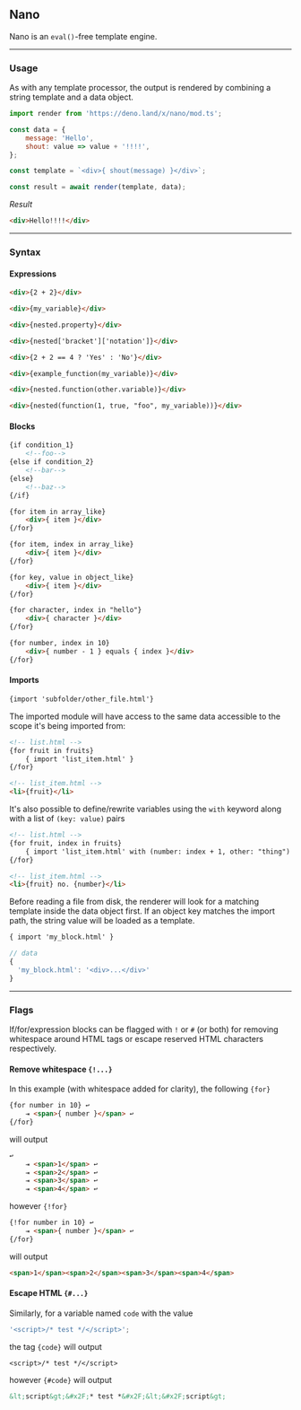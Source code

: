 ## Nano
Nano is an `eval()`-free template engine.

---

### Usage
As with any template processor, the output is rendered by combining a string template and a data object.

```js
import render from 'https://deno.land/x/nano/mod.ts';

const data = {
	message: 'Hello',
	shout: value => value + '!!!!',
};

const template = `<div>{ shout(message) }</div>`;

const result = await render(template, data);
```

_Result_

```html
<div>Hello!!!!</div>
```

---

### Syntax

#### Expressions

```html
<div>{2 + 2}</div>
```

```html
<div>{my_variable}</div>
```

```html
<div>{nested.property}</div>
```

```html
<div>{nested['bracket']['notation']}</div>
```

```html
<div>{2 + 2 == 4 ? 'Yes' : 'No'}</div>
```

```html
<div>{example_function(my_variable)}</div>
```

```html
<div>{nested.function(other.variable)}</div>
```

```html
<div>{nested(function(1, true, "foo", my_variable))}</div>
```

#### Blocks

```html
{if condition_1}
	<!--foo-->
{else if condition_2}
	<!--bar-->
{else}
	<!--baz-->
{/if}
```

```html
{for item in array_like}
	<div>{ item }</div>
{/for}
```

```html
{for item, index in array_like}
	<div>{ item }</div>
{/for}
```

```html
{for key, value in object_like}
	<div>{ item }</div>
{/for}
```

```html
{for character, index in "hello"}
	<div>{ character }</div>
{/for}
```

```html
{for number, index in 10}
	<div>{ number - 1 } equals { index }</div>
{/for}
```

#### Imports

```html
{import 'subfolder/other_file.html'}
```

The imported module will have access to the same data accessible to the scope it's being imported from:

```html
<!-- list.html -->
{for fruit in fruits}
	{ import 'list_item.html' }
{/for}

<!-- list_item.html -->
<li>{fruit}</li>
```

It's also possible to define/rewrite variables using the `with` keyword along with a list of `(key: value)` pairs

```html
<!-- list.html -->
{for fruit, index in fruits}
	{ import 'list_item.html' with (number: index + 1, other: "thing") }
{/for}

<!-- list_item.html -->
<li>{fruit} no. {number}</li>
```
Before reading a file from disk, the renderer will look for a matching template inside the data object first. If an object key matches the import path, the string value will be loaded as a template. 
```html
{ import 'my_block.html' }
```
```js
// data
{
  'my_block.html': '<div>...</div>'
}
```


---

### Flags
If/for/expression blocks can be flagged with `!` or `#` (or both) for removing whitespace around HTML tags or escape reserved HTML characters respectively.

#### Remove whitespace `{!...}`
In this example (with whitespace added for clarity), the following `{for}`

```html
{for number in 10} ↩
	⇥ <span>{ number }</span> ↩
{/for}
```

will output

```html
↩
	⇥ <span>1</span> ↩
	⇥ <span>2</span> ↩
	⇥ <span>3</span> ↩
	⇥ <span>4</span> ↩
```

however `{!for}`

```html
{!for number in 10} ↩
	⇥ <span>{ number }</span> ↩
{/for}
```

will output

```html
<span>1</span><span>2</span><span>3</span><span>4</span>
```

#### Escape HTML `{#...}`
Similarly, for a variable named `code` with the value

```js
'<script>/* test */</script>';
```

the tag `{code}` will output

```
<script>/* test */</script>
```

however `{#code}` will output

```html
&lt;script&gt;&#x2F;* test *&#x2F;&lt;&#x2F;script&gt;
```
